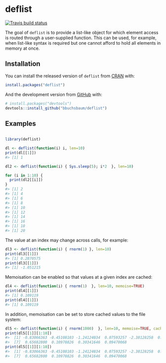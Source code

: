 
<!-- README.md is generated from README.Rmd. Please edit that file -->

# deflist

<!-- badges: start -->

[![Travis build
status](https://travis-ci.com/bbuchsbaum/deflist.svg?branch=master)](https://travis-ci.com/bbuchsbaum/deflist)
<!-- badges: end -->

The goal of `deflist` is to provide a list-like object for which element
access is routed through a user-supplied function. This can be used, for
example, when list-like syntax is required but one cannot afford to hold
all elements in memory at once.

## Installation

You can install the released version of `deflist` from
[CRAN](https://CRAN.R-project.org) with:

``` r
install.packages("deflist")
```

And the development version from [GitHub](https://github.com/) with:

``` r
# install.packages("devtools")
devtools::install_github("bbuchsbaum/deflist")
```

## Examples

``` r

library(deflist)

dl <- deflist(function(i) i, len=10)
print(dl[[1]])
#> [1] 1

dl2 <- deflist(function(i) { Sys.sleep(5); i*2  }, len=10)

for (i in 1:10) {
  print(dl2[[i]])
}
#> [1] 2
#> [1] 4
#> [1] 6
#> [1] 8
#> [1] 10
#> [1] 12
#> [1] 14
#> [1] 16
#> [1] 18
#> [1] 20
```

The value at an index may change across calls, for example:

``` r
dl3 <- deflist(function(i) { rnorm(1) }, len=10)
print(dl3[[1]])
#> [1] 0.2870575
print(dl3[[1]])
#> [1] -1.051215
```

Memoisation can be enabled so that values at a given index are cached:

``` r
dl4 <- deflist(function(i) { rnorm(1)  }, len=10, memoise=TRUE)
print(dl4[[1]])
#> [1] 0.109119
print(dl4[[1]])
#> [1] 0.109119
```

In addition, memoisation can be set to store cached values to the file
system:

``` r
dl5 <- deflist(function(i) { rnorm(1000)  }, len=10, memoise=TRUE, cache="file", cachedir = tempdir())
print(dl5[[1]][1:10])
#>  [1] -0.83066363 -0.45108103 -1.24124034  0.07593257 -2.38128258  0.16619126
#>  [7]  0.65682800  0.10978826  0.30341646  0.09470068
print(dl5[[1]][1:10])
#>  [1] -0.83066363 -0.45108103 -1.24124034  0.07593257 -2.38128258  0.16619126
#>  [7]  0.65682800  0.10978826  0.30341646  0.09470068
```
